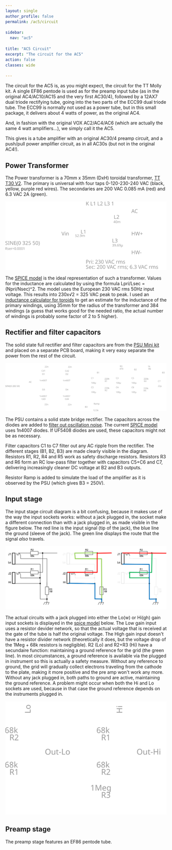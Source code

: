 ```yaml
---
layout: single
author_profile: false
permalink: /ac5/circuit

sidebar:
  nav: "ac5"

title: "AC5 Circuit"
excerpt: "The circuit for the AC5"
action: false
classes: wide

---
```

The circuit for the AC5 is, as you might expect, the circuit for the TT Molly kit. A single EF86 pentode is used as for the preamp input tube (as in the original AC4/AC10/AC15 and the very first AC30/4), followed by a 12AX7 dual triode rectifying tube, going into the two parts of the ECC99 dual triode tube. The ECC99 is normally not used as a power tube, but in this small package, it delivers about 4 watts of power, as the original AC4.

And, in fashion with the original VOX AC2/AC4/AC6 (which are actually the same 4 watt amplifiers...), we simply call it the AC5.

This gives is a tube amplifier with an original AC30/4 preamp circuit, and a push/pull power amplifier circuit, as in all AC30s (but not in the original AC4!).

## Power Transformer

The Power transformer is a 70mm x 35mm (DxH) toroidal transformer, [TT T30 V2](https://www.tube-town.net/ttstore/toroidal-30va-8808.html). The primary is universal with four taps 0-120-230-240 VAC (black, yellow, purple red wires). The secondaries are 200 VAC 0.085 mA (red) and 6.3 VAC 2A (green).

![](/assets/images/ac5/pt.svg)

The [SPICE model](/assets/spice/pt.asc) is the ideal representation of such a transformer. Values for the inductance are calculated by using the formula Lpri/Lsec = (Npri/Nsec)^2. The model uses the European 230 VAC rms 50Hz input voltage. This results into 230x√2 = 325 VAC peak to peak. I used an [inductance calculator for toroids](http://hyperphysics.phy-astr.gsu.edu/hbase/magnetic/indtor.html) to get an estimate for the inductance of the primary windings, using 35mm for the radius of the transformer and 384 windings (a guess that works good for the needed ratio, the actual number of windings is probably some factor of 2 to 5 higher).

## Rectifier and filter capacitors

The solid state full rectifier and filter capacitors are from the [PSU Mini kit](https://www.tube-town.net/info/datenblaetter/kits/kit-psumini-doc.pdf) and placed on a separate PCB board, making it very easy separate the power from the rest of the circuit.

![](/assets/images/ac5/psu.svg)

The PSU contains a solid state bridge rectifier. The capacitors across the diodes are added to [filter out oscillation noise](https://www.vintage-radio.net/forum/showthread.php?p=1126978). The current [SPICE model](/assets/spice/psu.asc) uses 1n4007 diodes. If UF5408 diodes are used, these capacitors might not be as necessary.

Filter capacitors C1 to C7 filter out any AC ripple from the rectifier. The different stages (B1, B2, B3) are made clearly visible in the diagram. Resistors R1, R2, R4 and R5 work as safety discharge resistors. Resistors R3 and R6 form an RC low-pass filter together with capacitors C5+C6 and C7, delivering increasingly cleaner DC voltage at B2 and B3 outputs.

Resistor Ramp is added to simulate the load of the amplifier as it is observed by the PSU (which gives B3 = 250V).

## Input stage

The input stage circuit diagram is a bit confusing, because it makes use of the way the input sockets works: without a jack plugged in, the socket make a different connection than with a jack plugged in, as made visible in the figure below. The red line is the input signal (tip of the jack), the blue line the ground (sleeve of the jack). The green line displays the route that the signal *also* travels.

![](/assets/images/ac5/inputs.png)

The actual circuits with a jack plugged into either the Lo(w) or Hi(gh) gain input sockets is displayed in the [spice model](/assets/spice/ac5/inputs.asc) below. The Low gain input uses a resistor devider network, so that the actual voltage that is received at the gate of the tube is half the original voltage. The High gain input doesn't have a resistor divider network (theoretically it does, but the voltage drop of the 1Meg + 68k resistors is negligible). R2 (Lo) and R2+R3 (Hi) have a secundaire function: maintaining a ground reference for the grid (the green line). In most circumstances, a ground reference is available via the plugged in instrument so this is actually a safety measure. Without any reference to ground, the grid will gradually collect electrons traveling from the cathode to the plate, making it more positive and the pre amp won't work any more. Without any jack plugged in, both paths to ground are active, maintaining the ground reference. A problem might occur when both the Hi and Lo sockets are used, because in that case the ground reference depends on the instruments plugged in.

![](/assets/images/ac5/inputs.svg)

## Preamp stage

The preamp stage features an EF86 pentode tube. 
